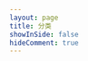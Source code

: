 ```yaml
---
layout: page
title: 分类
showInSide: false
hideComment: true
---
```

<ClientOnly>
	<Categories />
</ClientOnly>